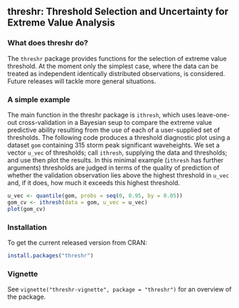 
<!-- README.md is generated from README.Rmd. Please edit that file -->
threshr: Threshold Selection and Uncertainty for Extreme Value Analysis
-----------------------------------------------------------------------

### What does threshr do?

The `threshr` package provides functions for the selection of extreme value threshold. At the moment only the simplest case, where the data can be treated as independent identically distributed observations, is considered. Future releases will tackle more general situations.

### A simple example

The main function in the threshr package is `ithresh`, which uses leave-one-out cross-validation in a Bayesian seup to compare the extreme value predictive ability resulting from the use of each of a user-supplied set of thresholds. The following code produces a threshold diagnostic plot using a dataset `gom` containing 315 storm peak significant waveheights. We set a vector `u_vec` of thresholds; call `ithresh`, supplying the data and thresholds; and use then plot the results. In this minimal example (`ithresh` has further arguments) thresholds are judged in terms of the quality of prediction of whether the validation observation lies above the highest threshold in `u_vec` and, if it does, how much it exceeds this highest threshold.

``` r
u_vec <- quantile(gom, probs = seq(0, 0.95, by = 0.05))
gom_cv <- ithresh(data = gom, u_vec = u_vec)
plot(gom_cv)
```

### Installation

To get the current released version from CRAN:

``` r
install.packages("threshr")
```

### Vignette

See `vignette("threshr-vignette", package = "threshr")` for an overview of the package.
